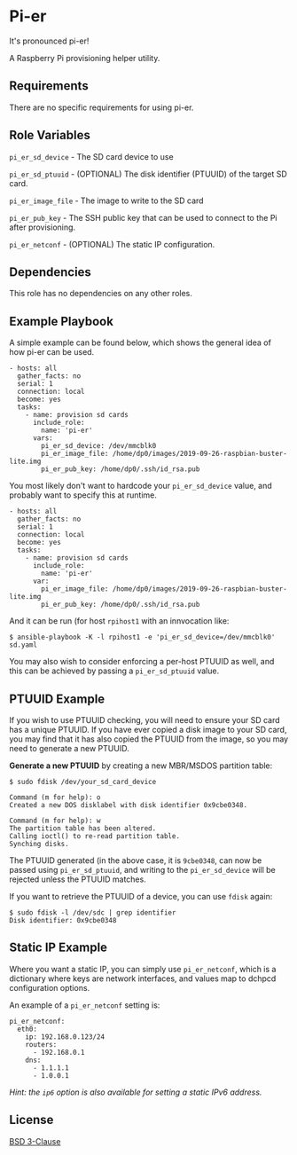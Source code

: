 # Pi-er

It's pronounced pi-er!

A Raspberry Pi provisioning helper utility.

Requirements
------------

There are no specific requirements for using pi-er.

Role Variables
--------------

`pi_er_sd_device` - The SD card device to use

`pi_er_sd_ptuuid` - (OPTIONAL) The disk identifier (PTUUID) of the target SD
card.

`pi_er_image_file` - The image to write to the SD card

`pi_er_pub_key` - The SSH public key that can be used to connect to the Pi
after provisioning.

`pi_er_netconf` - (OPTIONAL) The static IP configuration.

Dependencies
------------

This role has no dependencies on any other roles.

Example Playbook
----------------

A simple example can be found below, which shows the general idea of how pi-er
can be used.

```
- hosts: all
  gather_facts: no
  serial: 1
  connection: local
  become: yes
  tasks:
    - name: provision sd cards
      include_role:
        name: 'pi-er'
      vars:
        pi_er_sd_device: /dev/mmcblk0
        pi_er_image_file: /home/dp0/images/2019-09-26-raspbian-buster-lite.img
        pi_er_pub_key: /home/dp0/.ssh/id_rsa.pub
```

You most likely don't want to hardcode your `pi_er_sd_device` value, and
probably want to specify this at runtime.

```
- hosts: all
  gather_facts: no
  serial: 1
  connection: local
  become: yes
  tasks:
    - name: provision sd cards
      include_role:
        name: 'pi-er'
      var:
        pi_er_image_file: /home/dp0/images/2019-09-26-raspbian-buster-lite.img
        pi_er_pub_key: /home/dp0/.ssh/id_rsa.pub
```

And it can be run (for host `rpihost1` with an innvocation like:

```
$ ansible-playbook -K -l rpihost1 -e 'pi_er_sd_device=/dev/mmcblk0' sd.yaml
```

You may also wish to consider enforcing a per-host PTUUID as well, and this can
be achieved by passing a `pi_er_sd_ptuuid` value.


PTUUID Example
--------------

If you wish to use PTUUID checking, you will need to ensure your SD card has a
unique PTUUID. If you have ever copied a disk image to your SD card, you may
find that it has also copied the PTUUID from the image, so you may need to
generate a new PTUUID.

**Generate a new PTUUID** by creating a new MBR/MSDOS partition table:
```
$ sudo fdisk /dev/your_sd_card_device

Command (m for help): o
Created a new DOS disklabel with disk identifier 0x9cbe0348.

Command (m for help): w
The partition table has been altered.
Calling ioctl() to re-read partition table.
Synching disks.
```

The PTUUID generated (in the above case, it is `9cbe0348`, can now be passed
using `pi_er_sd_ptuuid`, and writing to the `pi_er_sd_device` will be rejected
unless the PTUUID matches.

If you want to retrieve the PTUUID of a device, you can use `fdisk` again:
```
$ sudo fdisk -l /dev/sdc | grep identifier
Disk identifier: 0x9cbe0348
```

Static IP Example
-----------------

Where you want a static IP, you can simply use `pi_er_netconf`, which is a
dictionary where keys are network interfaces, and values map to dchpcd
configuration options.

An example of a `pi_er_netconf` setting is:
```
pi_er_netconf:
  eth0:
    ip: 192.168.0.123/24
    routers:
      - 192.168.0.1
    dns:
      - 1.1.1.1
      - 1.0.0.1
```

*Hint: the `ip6` option is also available for setting a static IPv6 address.*

License
-------

[BSD 3-Clause](LICENSE.txt)
